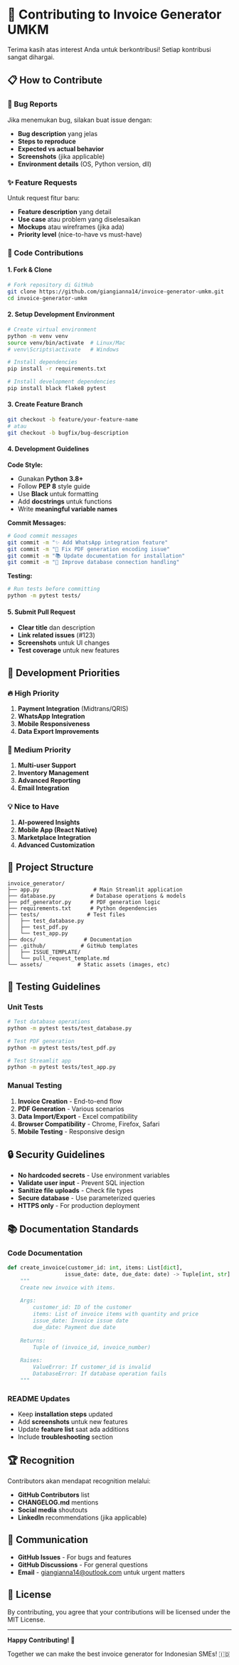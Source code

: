 # 🤝 Contributing to Invoice Generator UMKM

Terima kasih atas interest Anda untuk berkontribusi! Setiap kontribusi sangat dihargai.

## 📋 How to Contribute

### 🐛 Bug Reports
Jika menemukan bug, silakan buat issue dengan:
- **Bug description** yang jelas
- **Steps to reproduce** 
- **Expected vs actual behavior**
- **Screenshots** (jika applicable)
- **Environment details** (OS, Python version, dll)

### ✨ Feature Requests  
Untuk request fitur baru:
- **Feature description** yang detail
- **Use case** atau problem yang diselesaikan
- **Mockups** atau wireframes (jika ada)
- **Priority level** (nice-to-have vs must-have)

### 🔧 Code Contributions

#### 1. **Fork & Clone**
```bash
# Fork repository di GitHub
git clone https://github.com/giangianna14/invoice-generator-umkm.git
cd invoice-generator-umkm
```

#### 2. **Setup Development Environment**
```bash
# Create virtual environment
python -m venv venv
source venv/bin/activate  # Linux/Mac
# venv\Scripts\activate   # Windows

# Install dependencies
pip install -r requirements.txt

# Install development dependencies
pip install black flake8 pytest
```

#### 3. **Create Feature Branch**
```bash
git checkout -b feature/your-feature-name
# atau
git checkout -b bugfix/bug-description
```

#### 4. **Development Guidelines**

**Code Style:**
- Gunakan **Python 3.8+**
- Follow **PEP 8** style guide
- Use **Black** untuk formatting
- Add **docstrings** untuk functions
- Write **meaningful variable names**

**Commit Messages:**
```bash
# Good commit messages
git commit -m "✨ Add WhatsApp integration feature"
git commit -m "🐛 Fix PDF generation encoding issue"  
git commit -m "📚 Update documentation for installation"
git commit -m "🔧 Improve database connection handling"
```

**Testing:**
```bash
# Run tests before committing
python -m pytest tests/
```

#### 5. **Submit Pull Request**
- **Clear title** dan description
- **Link related issues** (#123)
- **Screenshots** untuk UI changes
- **Test coverage** untuk new features

## 🎯 Development Priorities

### 🔥 High Priority
1. **Payment Integration** (Midtrans/QRIS)
2. **WhatsApp Integration** 
3. **Mobile Responsiveness**
4. **Data Export Improvements**

### 🔄 Medium Priority  
1. **Multi-user Support**
2. **Inventory Management**
3. **Advanced Reporting**
4. **Email Integration**

### 💡 Nice to Have
1. **AI-powered Insights**
2. **Mobile App (React Native)**
3. **Marketplace Integration**
4. **Advanced Customization**

## 📁 Project Structure

```
invoice_generator/
├── app.py                 # Main Streamlit application
├── database.py           # Database operations & models
├── pdf_generator.py      # PDF generation logic
├── requirements.txt      # Python dependencies
├── tests/               # Test files
│   ├── test_database.py
│   ├── test_pdf.py
│   └── test_app.py
├── docs/               # Documentation
├── .github/           # GitHub templates
│   ├── ISSUE_TEMPLATE/
│   └── pull_request_template.md
└── assets/           # Static assets (images, etc)
```

## 🧪 Testing Guidelines

### Unit Tests
```bash
# Test database operations
python -m pytest tests/test_database.py

# Test PDF generation  
python -m pytest tests/test_pdf.py

# Test Streamlit app
python -m pytest tests/test_app.py
```

### Manual Testing
1. **Invoice Creation** - End-to-end flow
2. **PDF Generation** - Various scenarios
3. **Data Import/Export** - Excel compatibility
4. **Browser Compatibility** - Chrome, Firefox, Safari
5. **Mobile Testing** - Responsive design

## 🔒 Security Guidelines

- **No hardcoded secrets** - Use environment variables
- **Validate user input** - Prevent SQL injection
- **Sanitize file uploads** - Check file types
- **Secure database** - Use parameterized queries
- **HTTPS only** - For production deployment

## 📚 Documentation Standards

### Code Documentation
```python
def create_invoice(customer_id: int, items: List[dict], 
                  issue_date: date, due_date: date) -> Tuple[int, str]:
    """
    Create new invoice with items.
    
    Args:
        customer_id: ID of the customer
        items: List of invoice items with quantity and price
        issue_date: Invoice issue date
        due_date: Payment due date
        
    Returns:
        Tuple of (invoice_id, invoice_number)
        
    Raises:
        ValueError: If customer_id is invalid
        DatabaseError: If database operation fails
    """
```

### README Updates
- Keep **installation steps** updated
- Add **screenshots** untuk new features  
- Update **feature list** saat ada additions
- Include **troubleshooting** section

## 🏆 Recognition

Contributors akan mendapat recognition melalui:
- **GitHub Contributors** list
- **CHANGELOG.md** mentions
- **Social media** shoutouts
- **LinkedIn** recommendations (jika applicable)

## 💬 Communication

- **GitHub Issues** - For bugs and features
- **GitHub Discussions** - For general questions
- **Email** - giangianna14@outlook.com untuk urgent matters

## 📄 License

By contributing, you agree that your contributions will be licensed under the MIT License.

---

**Happy Contributing! 🎉**

Together we can make the best invoice generator for Indonesian SMEs! 🇮🇩
